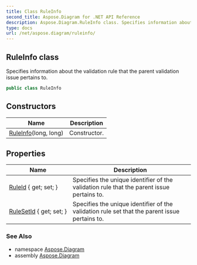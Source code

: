 ```yaml
---
title: Class RuleInfo
second_title: Aspose.Diagram for .NET API Reference
description: Aspose.Diagram.RuleInfo class. Specifies information about the validation rule that the parent validation issue pertains to
type: docs
url: /net/aspose.diagram/ruleinfo/
---
```

## RuleInfo class

Specifies information about the validation rule that the parent validation issue pertains to.

```csharp
public class RuleInfo
```

## Constructors

| Name | Description |
| --- | --- |
| [RuleInfo](ruleinfo/)(long, long) | Constructor. |

## Properties

| Name | Description |
| --- | --- |
| [RuleId](../../aspose.diagram/ruleinfo/ruleid/) { get; set; } | Specifies the unique identifier of the validation rule that the parent issue pertains to. |
| [RuleSetId](../../aspose.diagram/ruleinfo/rulesetid/) { get; set; } | Specifies the unique identifier of the validation rule set that the parent issue pertains to. |

### See Also

* namespace [Aspose.Diagram](../../aspose.diagram/)
* assembly [Aspose.Diagram](../../)


